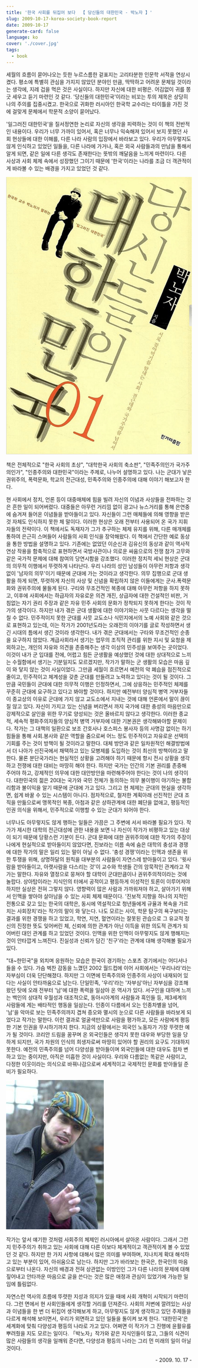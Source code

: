 ```yaml
---
title: '한국 사회를 뒤집어 보다  【 당신들의 대한민국 - 박노자 】'
slug: 2009-10-17-korea-society-book-report
date: 2009-10-17
generate-card: false
language: ko
cover: './cover.jpg'
tags:
  - book
---
```


세월의 흐름이 묻어나오는 듯한 누르스름한 겉표지는 고리타분한 인문학 서적을 연상시켰다. 평소에 특별히 관심을 가지지 않았던 분야인 만큼, 딱딱하고 어려운 문체일 것이라는 생각에, 지레 겁을 먹은 것은 사실이다. 하지만 자신에 대한 비평은. 어김없이 귀를 쫑긋 세우고 듣기 마련인 것 같다. '당신들의 대한민국'이라는 비꼬는 투의 제목은 상당히 나의 주의를 집중시켰고. 한국으로 귀화한 러시아인 한국학 교수라는 타이틀을 가진 것에 걸맞게 문체에서 학문적 소양이 묻어났다.

'일그러진 대한민국'을 질서정연한 논리로 자신의 생각을 피력하는 것이 이 책의 전반적인 내용이다. 우리가 너무 가까이 있어서, 혹은 너무나 익숙해져 있어서 보지 못했던 사회 현상들에 대한 이해를, 다른 나라 사람의 입장에서 바라보고 있다. 우리가 아무렇지도 않게 인식하고 있었던 일들을, 다른 나라에 가거나, 혹은 외국 사람들과의 만남을 통해서 알게 되면, 같은 일에 다른 생각도 존재한다는 뜻밖의 깨달음을 느끼게 마련이다. 다른 사상과 사회 체제 속에서 성장했던 그이기 때문에 '한국'이라는 나라를 조금 더 객관적이게 바라볼 수 있는 배경을 가지고 있었던 것 같다.

![당신들의 대한민국, 박노자](./cover.jpg)

책은 전체적으로 "한국 사회의 초상", "대학한국 사회의 축소판", "민족주의인가 국가주의인가", "인종주의와 대한민국"이라는 주제로, 나누어 설명하고 있다. 나는 군대가 낳은 권위주의, 폭력문화, 학교의 전근대성, 민족주의와 인종주의에 대해 이야기 해보고자 한다.

현 사회에서 정치, 언론 등이 대중매체에 힘을 빌려 자신의 이념과 사상들을 전파하는 것은 흔한 일이 되어버렸다. 대중들은 아무런 거리낌 없이 광고나 뉴스거리를 통해 은연중에 숨겨져 들어온 이념들을 받아들이고 있다. 자신들이 그런 매체들에 의해 영향을 받은 것 자체도 인식하지 못한 체 말이다. 이러한 현상은 오래 전부터 사용되어 온 국가 지휘자들의 전략이다. 이 책에서도 독재자가 그가 추구하는 체제 유지를 위해, 다른 매개체를 통하여 은근히 스며들어 사람들의 사회 인식을 장악해왔다. 이 책에서 간단한 예로 동상을 통한 방법을 설명하고 있다. 기존에는 없었던 이순신과 김유신의 동상과 같이 역사적 연상 작용을 함축적으로 표현하면서 국방사관이나 의로운 싸움으로의 전쟁 참가 고무와 같은 국가적 문제에 대해 참여의 당연시함을 강조했다. 이러한 정치적 세뇌 현상은 군대의 의무적 이행에서 뚜렷하게 나타난다. 우리 나라의 성인 남성들이 아무런 저항과 생각 없이 '남자의 의무'이기 때문에 군대에 가는 것이라고 생각한다. 의무 집행으로 군대 생활을 하게 되면, 뚜렷하게 자신의 사상 및 신념을 확립하지 않은 이들에게는 군사․폭력문화와 권위주의에 물들게 된다. 구타와 무조건적인 복종에 대해 아무런 저항을 하지 못하고, 이후에 사회에서는 하급자의 자유로운 의견 개진, 상급자에 대한 건설적인 비판, 거침없는 자기 권리 주장과 같은 자유 민주 사회의 문화가 정착되지 못하게 한다는 것이 작가의 생각이다. 하지만 내가 겪은 군대 생활에 대한 이야기와는 사뭇 다르다는 생각을 떨칠 수 없다. 민주적이지 못한 군대를 사뭇 교도소나 식민지에서의 노예 사회와 같은 것으로 표현하고 있는데, 이는 작가가 2001년도라는 오래전의 이야기를 글로 작성하면서 생긴 시대의 틈에서 생긴 것이라 생각한다. 내가 겪은 군대에서는 구타와 무조건적인 순종을 요구하지 않았다. 계급사회라서 생기는 업무의 조직적 관리를 위한 지시 및 요청을 제외하고는, 개인의 자유와 의견을 존중해주는 생각 이상의 민주성을 보여주는 곳이었다. 이것이 내가 군 입대를 전에, 어렵고 힘든 군생활을 예상했던 것에 대한 상대적으로 느끼는 수월함에서 생기는 기분일지도 모르겠지만, 작가가 말하는 군 생활의 모습은 마음 깊이 와 닿지 않는 것이 사실이었다. 그만큼 세월이 흐르면서 예전의 악 폐습을 점진적으로 줄이고, 민주적이고 체계성을 갖춘 군대를 만들려고 노력하고 있다는 것이 될 것이다. 그만큼 국민들이 군대에 대한 의무적 이행은 인정하면서, 그에 상응하는 민주적인 체제를 꾸준히 군대에 요구하고 있다고 봐야할 것이다. 하지만 예전부터 양심적 병역 거부자들이 종교상의 이유로 군대에 가지 않고 교도소에서 지내는 것에 대해 언론에서 말이 끊이질 않고 있다. 자신이 가지고 있는 신념을 버리면서 까지 국가에 대한 충성의 마음만으로 강제적으로 살인을 위한 무기로 양성되는 것은 올바르지 않다고 생각한다. 이러한 종교적, 세속적 평화주의자들의 양심적 병역 거부자에 대한 기본권은 생각해봐야할 문제이다. 작가는 그 대책의 일환으로 보조 간호사나 호스피스 봉사자 등의 사명감 없이는 하기 힘들을 통해 사회․봉사와 같은 역할을 줌으로써 어느 정도 민주적이고 자유로운 선택의 기회를 주는 것이 방책이 될 것이라고 말한다. 대체 방안과 같은 일차원적인 해결방법에서 더 나아가 선진국에서 채택하고 있는 모병제를 도입하는 것이 최선의 방책이라고 말한다. 물론 분단국가라는 현실적인 상황을 고려해야 하기 때문에 항시 전시 상황을 생각하고 전쟁에 대한 대비는 마땅히 해야 한다. 하지만 국가는 인간의 기본 권리를 존중해 주어야 하고, 강제적인 의무에 대한 대안방안을 마련해주어야 한다는 것이 나의 생각이다. 대한민국의 젊은 20대는 국가와 국민 전체가 동의하는 의무 불이행이 야기하는 불합리함과 불이익을 알기 때문에 군대에 가고 있다. 그리고 현 체제는 군대의 현실을 생각하면, 쉽게 바꿀 수 있는 시스템이 아니다. 점차적으로, 철저한 계획아래 선진적인 군대 조직을 만듦으로써 맹목적인 복종, 아첨과 같은 상하관계에 대한 폐단을 없애고, 평등적인 인권 의식을 위해서, 민주적으로 이행할 수 있는 군대가 되어야 한다.

너무나도 아무렇지도 않게 행하는 일들은 가끔은 그 주변에 서서 바라볼 필요가 있다. 작가가 제시한 대학의 전근대성에 관한 내용을 보면 나 자신이 작가가 비평하고 있는 대상이 되기 때문에 당황스런 기분이 든다. 군대 문화에 대한 권위주의에 대한 작가의 주장이 나에게 현실적으로 받아들이지 않았다면, 진보라는 이름 속에 숨은 대학의 충성과 경쟁에 대한 작가의 말은 일리 있는 말이 아닐 수 없다. '충성 경쟁'이라는 인맥과 생존을 위한 투쟁을 위해, 상명하달의 원칙을 대부분의 사람들이 자연스레 받아들이고 있다. '윗사람을 받아들이고, 아랫사람을 다스리는 것'이 교수와 학생들 간의 암묵적인 관계라고 작가는 말한다. 자유와 열정으로 뭉쳐야 할 대학이 군대만큼이나 권위주의적이라는 것에 놀랍다. 상아탑이라는 지식인의 터에서 공적이고 평등하게 이성적인 토론이 이루어져야 하지만 실상은 전혀 그렇지 않다. 영향력이 많은 사람과 가까워져야 하고, 살아가기 위해서 인맥을 쌓아야 살아남을 수 있는 사회 체제 때문이다. '진보적 지향을 하나의 지적인 전통으로 갖고 있는 한국의 대학은, 동시에 역설적으로 청년들에게 규율과 복속을 가르치는 사회장치'라는 작가의 말이 와 닿는다. 나도 모르는 사이, 학문 탐구의 욕구보다는 결과를 위한 경쟁을 하고 있었고, 학연, 지연, 혈연이라는 잘못된 관습으로 그 유교적 정신의 진정한 뜻도 잊어버린 체, 신뢰에 의한 관계가 아닌 이득을 위한 의도적 관계가 되어버린 대인 관계를 하고 있었던 것이다. 인맥을 위한 인맥이 아무렇지도 않게 행해지는 것이 안타깝게 느껴진다. 진실성과 신뢰가 담긴 '친구'라는 관계에 대해 생각해볼 필요가 있다.

"대~한민국"을 외치며 응원하는 모습은 한국이 경기하는 스포츠 경기에서는 어디서나 들을 수 있다. 가슴 벅찬 감동을 느꼈던 2002 월드컵에 이어 사회에서는 '우리나라'라는 자부심이 더욱 단단해졌다. 하지만 그 이면에 민족주의와 인종주의 사상이 내재되어 있다는 사실이 안타까움으로 남는다. 단일민족, '우리'라는 '자부심'아닌 자부심을 강조해왔던 탓에 오래 전부터 '남'에 대한 폭력을 일삼아 온 역사가 있다. 서구인을 대하며 느끼는 백인의 상대적 우월성과 대조적으로, 동아시아계의 사람들과 흑인들 등, 제3세계의 사람들에 게는 배타적인 행동을 일삼는다. 인종이 다름에서 오는 인종차별을 넘어, '남'을 악마로 보는 민족주의까지 겹쳐 증오와 멸시의 눈으로 다른 사람들을 바라보게 되었다고 작가는 말한다. 이런 결과로 얼굴색만으로 사람을 평가하고, 모든 사람에게 평등한 기본 인권을 무시하기까지 한다. 지금의 상황에서는 외국인 노동자가 가장 뚜렷한 예가 될 것이다. 코리안 드림을 꿈꾸며 온 외국인들은 생각지 못한 대우와 부당한 일을 당하게 되지만, 국가 차원의 인식의 희생자로써 마땅히 있어야 할 권리의 요구도 기대하지 못한다. 예전의 민족주의를 넘어 다양성을 받아들이며 외국인들에 대한 대우도 점차 변하고 있는 중이지만, 아직은 미흡한 것이 사실이다. 우리와 다름없는 똑같은 사람이고, 다정한 이웃이라는 의식으로 바꿔나감으로써 세계적이고 국제적인 문화를 받아들일 준비가 필요하다.

![박노자, 이미지 출처 : 이주노동자 협동조합](./noja.jpeg)

작가는 앞서 얘기한 것처럼 사회주의 체제인 러시아에서 살아온 사람이다. 그래서 그런지 민주주의가 취하고 있는 사회에 대해 다른 이보다 체계적이고 객관적이게 볼 수 있었던 것 같다. 하지만 한 가지 사항에 대해서 많은 의미를 부여하며, 지나치게 확대 해석하고 있는 부분이 있어, 아쉬움으로 남는다. 하지만 그가 바라보는 한국은, 한국인의 마음으로부터 나온다. 자신의 배경과 전혀 상관없는 이방인인 그가 다른 나라의 문제에 대해 짚어내고 안타까운 마음으로 글을 쓴다는 것은 많은 애정과 관심이 있었기에 가능한 일임에 틀림없다.

자연스런 역사의 흐름에 뚜렷한 지성과 의지가 있을 때에 사회 개혁이 시작되기 마련이다. 그런 면에서 현 사회인들에게 생각할 거리를 던져준다. 사회의 저변에 깔려있는 사상과 이념들을 한 번 더 뒤집어 생각해보게 하고, 아무렇지도 않게 생각하고 있던 주제들을 다르게 해석해 보이면서, 우리가 외면하고 있던 일들을 돌이켜 보게 한다. '대한민국'은 세계화에 맞춰 다양성과 평등의 나라로 가고 있다. 어쩌면 이 작가가 그 진행에 윤활유를 뿌려줬을 지도 모르는 일이다. 「박노자」작가와 같은 지식인들이 많고, 그들의 식견이 많은 사람들의 생각을 일깨워 준다면, 다양성과 평등의 나라는 그리 먼 미래의 일이 아닐 것이다.

<p style="text-align:right;">- 2009. 10. 17 -</p>
